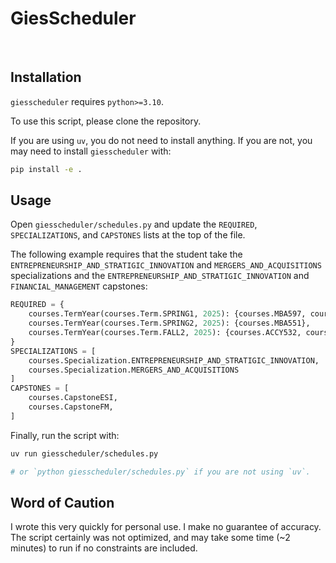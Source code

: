# GiesScheduler
 
## Installation
`giesscheduler` requires `python>=3.10`.

To use this script, please clone the repository.

If you are using `uv`, you do not need to install anything. If you are not, you may need to install `giesscheduler` with:
```bash
pip install -e .
```

## Usage
Open `giesscheduler/schedules.py` and update the `REQUIRED`, `SPECIALIZATIONS`, and `CAPSTONES` lists at the top of the file.


The following example requires that the student take the `ENTREPRENEURSHIP_AND_STRATIGIC_INNOVATION` and `MERGERS_AND_ACQUISITIONS` 
specializations and the `ENTREPRENEURSHIP_AND_STRATIGIC_INNOVATION` and `FINANCIAL_MANAGEMENT` capstones:

```python
REQUIRED = {
    courses.TermYear(courses.Term.SPRING1, 2025): {courses.MBA597, courses.ACCY500},
    courses.TermYear(courses.Term.SPRING2, 2025): {courses.MBA551},
    courses.TermYear(courses.Term.FALL2, 2025): {courses.ACCY532, courses.CapstoneESI},
}
SPECIALIZATIONS = [
    courses.Specialization.ENTREPRENEURSHIP_AND_STRATIGIC_INNOVATION, 
    courses.Specialization.MERGERS_AND_ACQUISITIONS
]
CAPSTONES = [
    courses.CapstoneESI, 
    courses.CapstoneFM,
]
```

Finally, run the script with:
```bash
uv run giesscheduler/schedules.py

# or `python giesscheduler/schedules.py` if you are not using `uv`.
```

## Word of Caution
I wrote this very quickly for personal use. I make no guarantee of accuracy. The script certainly was not optimized, and may take some time (~2 minutes) to run if no constraints are included.
